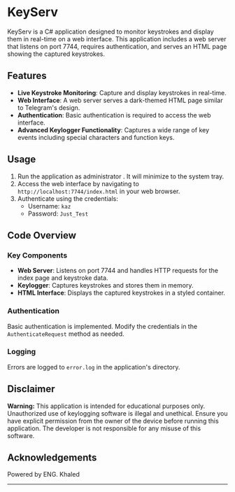 # KeyServ

KeyServ is a C# application designed to monitor keystrokes and display them in real-time on a web interface. This application includes a web server that listens on port 7744, requires authentication, and serves an HTML page showing the captured keystrokes.

## Features

- **Live Keystroke Monitoring**: Capture and display keystrokes in real-time.
- **Web Interface**: A web server serves a dark-themed HTML page similar to Telegram's design.
- **Authentication**: Basic authentication is required to access the web interface.
- **Advanced Keylogger Functionality**: Captures a wide range of key events including special characters and function keys.


## Usage

1. Run the application as administrator . It will minimize to the system tray.
2. Access the web interface by navigating to `http://localhost:7744/index.html` in your web browser.
3. Authenticate using the credentials:
   - Username: `kaz`
   - Password: `Just_Test`

## Code Overview

### Key Components

- **Web Server**: Listens on port 7744 and handles HTTP requests for the index page and keystroke data.
- **Keylogger**: Captures keystrokes and stores them in memory.
- **HTML Interface**: Displays the captured keystrokes in a styled container.

### Authentication

Basic authentication is implemented. Modify the credentials in the `AuthenticateRequest` method as needed.

### Logging

Errors are logged to `error.log` in the application's directory.

## Disclaimer

**Warning:** This application is intended for educational purposes only. Unauthorized use of keylogging software is illegal and unethical. Ensure you have explicit permission from the owner of the device before running this application. The developer is not responsible for any misuse of this software.


## Acknowledgements

Powered by ENG. Khaled

---

